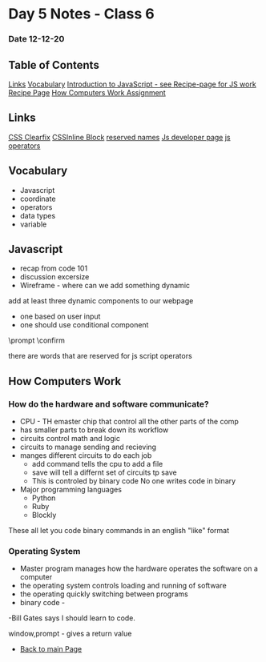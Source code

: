 # Day 5 Notes - Class 6
### Date 12-12-20

## Table of Contents
[Links](#links)
[Vocabulary](#vocabulary)
[Introduction to JavaScript - see Recipe-page for JS work](#javascript)
[Recipe Page](https://jinman36.github.io/Recipe-page/)
[How Computers Work Assignment](#How-Computers-Work)


## Links
[CSS Clearfix](https://www.w3schools.com/howto/howto_css_clearfix.asp)
[CSSInline Block](https://www.w3schools.com/css/css_inline-block.asp#:~:text=Also%2C%20with%20display%3A%20inline%2D,sit%20next%20to%20other%20elements)
[reserved names](www.w3schools.com/js/js_reserved.asp)
[Js developer page](https://developer.mozilla.org/en-US/docs/Web/API/Console/log)
[js operators](tutorialsteacher.com/javascript/javascript-operators)


## Vocabulary
- Javascript
- coordinate
- operators
- data types
- variable

## Javascript
- recap from code 101
- discussion excersize
- Wireframe - where can we add something dynamic

add at least three dynamic components to our webpage
- one based on user input
- one should use conditional component

\prompt
\confirm


there are words that are reserved for js script operators

## How Computers Work

### How do the hardware and software communicate?
- CPU - TH emaster chip that control all the other parts of the comp
- has smaller parts to break down its workflow
- circuits control math and logic
- circuits to manage sending and recieving
- manges different circuits to do each job
  - add command tells the cpu to add a file
  - save will tell a differnt set of circuits tp save
  - This is controled by binary code
No one writes code in binary
- Major programming languages
   - Python
   - Ruby
   - Blockly

These all let you code binary commands in an english "like" format

### Operating System
- Master program manages how the hardware operates the software on a computer
- the operating system controls loading and running of software
- the operating quickly switching between programs
- binary code - 

-Bill Gates says I should learn to code.



window,prompt - gives a return value


- [Back to main Page](README.md)